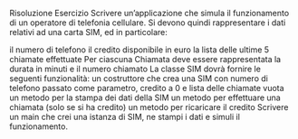 Risoluzione Esercizio Scrivere un’applicazione che simula il funzionamento di un operatore di telefonia cellulare. Si devono quindi rappresentare i dati relativi ad una carta SIM, ed in particolare:

il numero di telefono
il credito disponibile in euro
la lista delle ultime 5 chiamate effettuate Per ciascuna Chiamata deve essere rappresentata la durata in minuti e il numero chiamato La classe SIM dovrà fornire le seguenti funzionalità:
un costruttore che crea una SIM con numero di telefono passato come parametro, credito a 0 e lista delle chiamate vuota
un metodo per la stampa dei dati della SIM
un metodo per effettuare una chiamata (solo se si ha credito)
un metodo per ricaricare il credito
Scrivere un main che crei una istanza di SIM, ne stampi i dati e simuli il funzionamento.

